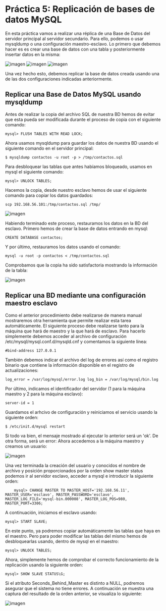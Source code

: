 # Práctica 5: Replicación de bases de datos MySQL
En esta práctica vamos a realizar una réplica de una Base de Datos del servidor principal al servidor secundario. Para ello, podemos o usar mysqldump o una configuración maestro-esclavo. Lo primero que debemos hacer es es crear una base de datos con una tabla y posteriormente insertar datos en la misma:

![imagen](https://github.com/Antobio17/swap1819/blob/master/practica5/imagenes/db1.png)
![imagen](https://github.com/Antobio17/swap1819/blob/master/practica5/imagenes/db2.png)
![imagen](https://github.com/Antobio17/swap1819/blob/master/practica5/imagenes/db3.png)

Una vez hecho esto, debemos replicar la base de datos creada usando una de las dos configuraciones indicadas anteriormente.

## Replicar una Base de Datos MySQL usando mysqldump
Antes de realizar la copia del archivo SQL de nuestra BD hemos de evitar que esta pueda ser modificada durante el proceso de copia con el siguiente comando:

    mysql> FLUSH TABLES WITH READ LOCK;

Ahora usamos mysqldump para guardar los datos de nuestra BD usando el siguiente comando en el servidor principal:

    $ mysqldump contactos -u root -p > /tmp/contactos.sql

Para desbloquear las tablas que antes habíamos bloqueado, usamos en mysql el siguiente comando:

    mysql> UNLOCK TABLES;

Hacemos la copia, desde nuestro esclavo hemos de usar el siguiente comando para copiar los datos guardados:

    scp 192.168.56.101:/tmp/contactos.sql /tmp/
    
![imagen](https://github.com/Antobio17/swap1819/blob/master/practica5/imagenes/db4.png)

Habiendo terminado este proceso, restauramos los datos en la BD del esclavo. Primero hemos de crear la base de datos entrando en mysql:

    CREATE DATABASE contactos;

Y por último, restauramos los datos usando el comando:

    mysql -u root -p contactos < /tmp/contactos.sql

Comprobamos que la copia ha sido satisfactoria mostrando la información de la tabla:

![imagen](https://github.com/Antobio17/swap1819/blob/master/practica5/imagenes/db5.png)

## Replicar una BD mediante una configuración maestro esclavo


Como el anterior procedimiento debe realizarse de manera manual mostraremos otra herramienta que permite realizar esta tarea automáticamente. El siguiente proceso debe realizarse tanto para la máquina que hará de maestro y la que hará de esclavo. Para hacerlo simplemente debemos acceder al archivo de configuración /etc/mysql/mysql.conf.d/mysqld.cnf y comentamos la siguiente línea:

    #bind-address 127.0.0.1

También debemos indicar el archivo del log de errores así como el registro binario que contiene la información disponible en el registro de actualizaciones:

    log_error = /var/log/mysql/error.log log_bin = /var/log/mysql/bin.log

Por último, indicamos el identificador del servidor (1 para la máquina maestro y 2 para la máquina esclavo):

    server-id = 1

Guardamos el arhcivo de configuración y reiniciamos el servicio usando la siguiente orden:

    $ /etc/init.d/mysql restart

Si todo va bien, el mensaje mostrado al ejecutar lo anterior será un 'ok'. De otra forma, será un error:
Ahora accedemos a la máquina maestro y creamos un usuario:

![imagen](https://github.com/Antobio17/swap1819/blob/master/practica5/imagenes/db7.png)

Una vez terminada la creación del usuario y conocidos el nombre de archivo y posición proporcionados por la orden show master status podemos ir al servidor esclavo, acceder a mysql e introducir la siguiente orden:

        mysql> CHANGE MASTER TO MASTER_HOST='192.168.56.11', MASTER_USER='esclavo', MASTER_PASSWORD='esclavo', MASTER_LOG_FILE='mysql-bin.000008', MASTER_LOG_POS=980, MASTER_PORT=3306;

A continuación, iniciamos el esclavo usando:

    mysql> START SLAVE;

En este punto, ya podremos copiar automáticamente las tablas que haya en el maestro. Pero para poder modificar las tablas del mismo hemos de desbloquearlas usando, dentro de mysql en el maestro:

    mysql> UNLOCK TABLES;

Ahora, simplemente hemos de comprobar el correcto funcionamiento de la replicación usando la siguiente orden:

    mysql> SHOW SLAVE STATUS\G;

Si el atributo Seconds_Behind_Master es distinto a NULL, podremos asegurar que el sistema no tiene errores. A continuación se muestra una captura del resultado de la orden anterior, se visualiza lo siguiente:

![imagen](https://github.com/Antobio17/swap1819/blob/master/practica5/imagenes/db8.png)


